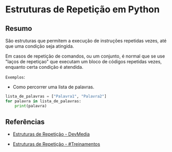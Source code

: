 # Estruturas de Repetição em Python

## Resumo

São estruturas que permitem a execução de instruções repetidas vezes, até que uma condição seja atingida.

Em casos de repetição de comandos, ou um conjunto, é normal que se use "laços de repetiçao" que executam um bloco de códigos repetidas vezes, enquanto certa condição é atendida.

`Exemplos`:

* Como percorrer uma lista de palavras.

```python
lista_de_palavras = ["Palavra1", "Palavra2"]
for palavra in lista_de_palavras:
    print(palavra)
```

## Referências

- [Estruturas de Repetição - DevMedia](https://www.devmedia.com.br/estruturas-de-repeticao-em-python/41551)

- [Estruturas de Repetição - #Treinamentos](https://www.hashtagtreinamentos.com/estruturas-de-repeticao-python)
